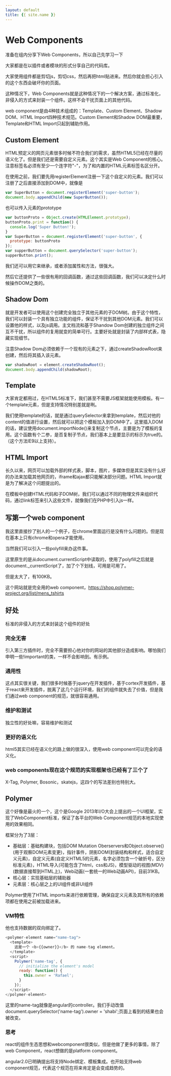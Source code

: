 ```yaml
---
layout: default
title: {{ site.name }}
---
```

# Web Components
准备在组内分享下Web Components，所以自己先学习一下

大家都是在以插件或者模块的形式分享自己的代码库。

大家使用组件都是剪切js，剪切css，然后再把html贴进来。然后你就会担心引入的这个东西会破坏你的页面。

这种情况下，Web Components就是这种情况下的一个解决方案，通过标准化，非侵入的方式来封装一个组件。这样不会干扰页面上的其他代码。

web component是由4种技术组成的：Template、Custom Element、Shadow DOM、HTML Import四种技术规范。Custom Element和Shadow DOM最重要，Template和HTML Import只起到辅助作用。

## Custom Element
HTML预定义的网页元素很多时候不符合我们的需求，虽然HTML5已经在尽量的语义化了。但是我们还是需要自定义元素。这个其实是Web Component的核心。注意标签名必须有至少一个连字符"-"，为了和内置的HTML元素标签名区分开。

在使用之前，我们要先用registerElement注册一下这个自定义的元素。我们可以注册了之后直接添加到DOM中，就像是

```javascript
var SuperButton = document.registerElement('super-button');
document.body.appendChild(new SuperButton());
```

也可以传入元素的prototype
```javascript
var buttonProto = Object.create(HTMLElement.prototype);
buttonProto.print = function() {
  console.log('Super Button!');
}
var SuperButton = document.registerElement('super-button', {
  prototype: buttonProto
});
var supperButton = document.querySelector('super-button');
supperButton.print();
```

我们还可以用它来继承，或者添加属性和方法，很强大。

然后它还提供了一些很有用的回调函数，通过这些回调函数，我们可以决定什么时候操作DOM之类的。


## Shadow Dom
就是开发者可以使用这个创建完全独立于其他元素的子DOM树。由于这个特性，我们可以封装一个具有独立功能的组件，保证不干扰到其他DOM元素。我们可以设置他的样式，以及js调用。主文档流和基于Shandow Dom创建的独立组件之间互不干扰，所以组件的复用就变的简单可行。主要好处就是封装了内部样式表，隐藏实现细节。

注意Shadow Dom必须依赖于一个现有的元素之下，通过createShadowRoot来创建，然后将其插入该元素。

```javascript
var shadowRoot = element.createShadowRoot();
document.body.appendChild(shadowRoot);
```

## Template
大家肯定都用过，在HTML5标准下，我们甚至不需要JS框架就能使用模板。有一个template元素，但是支持情况特别差就是咧。

我们使用template的话，就是通过querySelector来拿到template，然后对他的content的值进行设置，然后就可以把这个模板加入到DOM中了。这里插入DOM的话，建议使用document.importNode()来复制这个节点，主要是为了模板的复用。这个函数有个二参，是否复制子节点，我们基本上是要显示的标示为true的。（这个方法IE9以上支持）。

## HTML Import
长久以来，网页可以加载外部的样式表，脚本，图片，多媒体但是其实没有什么好的办法来加载其他网页的，iframe和ajax都只能解决部分问题。HTML Import就是为了解决这个问题提出的。



在模板中创建HTML代码和子DOM树，我们可以通过不同的物理文件来组织代码，通过link标签来引入这些文件，就像我们在PHP中引入js一样。

## 写第一个web component
我这里直接抄了别人的一个例子，在chrome里面运行是没有什么问题的。但是现在基本上只有chrome和opera才能使用。

当然我们可以引入一些polyfill来办这件事。

这里原生的是从document.currentScript中读取的，使用了polyfill之后就是document._currentScript了，加了个下划线，可用是可用了。

但是太大了，有100KB。

这个网站就是完全用的web component，https://shop.polymer-project.org/list/mens_tshirts

## 好处
标准的非侵入的方式来封装这个组件的好处
### 完全无害
引入第三方插件时，完全不需要担心他对你的网站的其他部分造成影响。哪怕我们申明一些!important的类，一样不会影响到。有示例。

### 通用性
这点其实很关键，我们很多时候基于jquery在开发插件，基于cortex开发插件，基于react来开发插件，脱离了这几个运行环境，我们的组件就失去了价值，但是我们通过web component的规范，就很容易通用。

### 维护和测试
独立性的好处嘛，容易维护和测试

### 更好的语义化
html5其实已经在语义化的路上做的很深入，使用web component可以完全的语义化。

### web components现在这个规范的实现框架也已经有了三个了
X-Tag, Polymer, Bosonic，skatejs，这四个的写法差别也特别大。

## Polymer
这个好像是最火的一个，这个是Google 2013年I/O大会上提出的一个UI框架，实现了WebComponent标准，保证了各平台的Web Component规范的本地实现使用的效果相同。

框架分为了3层：

 - 基础层：基础构建块，包括DOM Mutation Oberservers和Object.observe()(用于观察DOM元素变更)，指针事件，阴影DOM(封装结构和样式，适合自定义元素)，自定义元素(自定义HTML5的元素，名字必须包含一个破折号，区分标准元素)，HTML导入(可能包含了html，css和JS)，模型驱动的视图(MDV)(数据直接帮到HTML上)，Web动画(一套统一的Web动画API)，目前31KB。
 - 核心层：实现基础层的辅助器
 - 元素层：核心层之上的UI组件或非UI组件

Polymer使用了HTML imports来进行依赖管理，确保自定义元素及其所有的依赖项都在使用之前被加载进来。

### VM特性
他也支持数据的双向绑定了。

```javascript
<polymer-element name="name-tag">
  <template>
    这是一个 <b>{{owner}}</b> 的 name-tag element。
  </template>
  <script>
    Polymer('name-tag', {
      // initialize the element's model
      ready: function() {
        this.owner = 'Rafael';
      }
    });
  </script>
</polymer-element>
```

这里的name-tag就像是angular的controller。我们手动改值document.querySelector('name-tag').owner = 'shabi';页面上看到的结果也会被改变。

### 思考
react的组件生态思想和webcomponent很类似，但是他做了更多的事情，除了web Component，react想做的是platform component。

angular2.0已明确提出将支持Node绑定、模板集成。也开始支持web component规范，代表这个规范在将来肯定是会变成趋势的。
